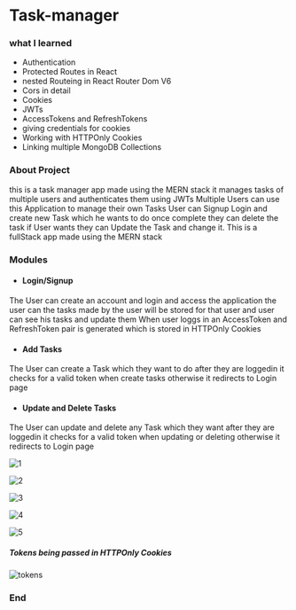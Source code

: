 # Task-manager

### what I learned 

- Authentication
- Protected Routes in React
- nested Routeing in React Router Dom V6
- Cors in detail
- Cookies
- JWTs
- AccessTokens and RefreshTokens
- giving credentials for cookies
- Working with HTTPOnly Cookies
- Linking multiple MongoDB Collections 

### About Project

this is a task manager app made using the MERN stack it manages tasks of multiple users and authenticates them using JWTs Multiple Users can use this Application to manage their own Tasks User can Signup Login and create new Task which he wants to do once complete they can delete the task if User wants they can Update the Task and change it. This is a fullStack app made using the MERN stack 

### Modules 

- #### Login/Signup 
The User can create an account and login and access the application the user can the tasks made by the user will be stored for that user and user can see his tasks and update them
When user loggs in an AccessToken and RefreshToken pair is generated which is stored in HTTPOnly Cookies 

- #### Add Tasks
The User can create a Task which they want to do after they are loggedin it checks for a valid token when create tasks otherwise it redirects to Login page

- #### Update and Delete Tasks 
The User can update and delete any Task which they want after they are loggedin it checks for a valid token when updating or deleting  otherwise it redirects to Login page

![1](https://user-images.githubusercontent.com/93770002/155843583-56284687-7f17-424e-9edc-840d996d04f8.png)

![2](https://user-images.githubusercontent.com/93770002/155843588-55a7b960-481d-4a44-b0d2-d63d6f6d2ecb.png)

![3](https://user-images.githubusercontent.com/93770002/155843600-6839dbb7-f57b-4ce7-bb1c-8fcc363cb932.png)

![4](https://user-images.githubusercontent.com/93770002/155843605-fe7f4bec-5f75-49ca-815c-6d0251715315.png)

![5](https://user-images.githubusercontent.com/93770002/155843615-180f60ff-569e-43dc-971e-9c1ba7651852.png)

##### Tokens being passed in HTTPOnly Cookies

![tokens](https://user-images.githubusercontent.com/93770002/155843622-e22bb4ea-0d9f-40cc-811e-1198108918ed.PNG)




### End
